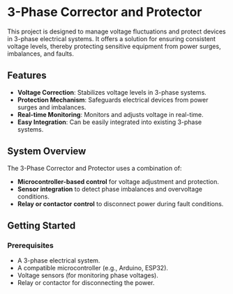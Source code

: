 # 3-Phase Corrector and Protector

This project is designed to manage voltage fluctuations and protect devices in 3-phase electrical systems. It offers a solution for ensuring consistent voltage levels, thereby protecting sensitive equipment from power surges, imbalances, and faults.

## Features
- **Voltage Correction**: Stabilizes voltage levels in 3-phase systems.
- **Protection Mechanism**: Safeguards electrical devices from power surges and imbalances.
- **Real-time Monitoring**: Monitors and adjusts voltage in real-time.
- **Easy Integration**: Can be easily integrated into existing 3-phase systems.

## System Overview
The 3-Phase Corrector and Protector uses a combination of:
- **Microcontroller-based control** for voltage adjustment and protection.
- **Sensor integration** to detect phase imbalances and overvoltage conditions.
- **Relay or contactor control** to disconnect power during fault conditions.

## Getting Started

### Prerequisites
- A 3-phase electrical system.
- A compatible microcontroller (e.g., Arduino, ESP32).
- Voltage sensors (for monitoring phase voltages).
- Relay or contactor for disconnecting the power.


